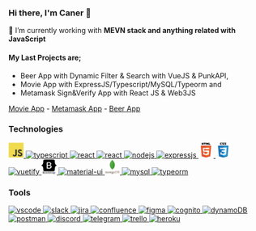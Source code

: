### Hi there, I'm Caner 👋

🌱 I’m currently working with **MEVN stack and anything related with JavaScript**

#### My Last Projects are;
 - Beer App with Dynamic Filter & Search with VueJS & PunkAPI, 
 - Movie App with ExpressJS/Typescript/MySQL/Typeorm and 
 - Metamask Sign&Verify App with React JS & Web3JS

[Movie App](https://cinephileapps.herokuapp.com/) - [Metamask App](https://metamask-sign-app.vercel.app/) - [Beer App](https://vue-punk-api.vercel.app/)

<h3 align="left">Technologies</h3>
<p align="left"> 
<a href="https://developer.mozilla.org/en-US/docs/Web/JavaScript" target="_blank" rel=”noopener”> <img src="https://raw.githubusercontent.com/devicons/devicon/master/icons/javascript/javascript-original.svg" alt="javascript" width="30" height="30"/> </a> 
<a href="https://www.typescriptlang.org/" target="_blank" rel=”noopener”> <img src="https://www.vectorlogo.zone/logos/typescriptlang/typescriptlang-icon.svg" alt="typescript" width="30" height="30"/> </a> 
<a href="https://vuejs.org/" target="_blank" rel=”noopener”> <img src="https://upload.wikimedia.org/wikipedia/commons/9/95/Vue.js_Logo_2.svg" alt="react" width="33" height="30"/> </a>
<a href="https://reactjs.org/" target="_blank" rel=”noopener”> <img src="https://upload.wikimedia.org/wikipedia/commons/thumb/4/47/React.svg/1200px-React.svg.png" alt="react" width="33" height="30"/> </a> 
 <a href="https://nodejs.org/en/" target="_blank" rel=”noopener”> <img src="https://upload.wikimedia.org/wikipedia/commons/d/d9/Node.js_logo.svg" alt="nodejs" width="33" height="30"/> </a> 
<a href="http://expressjs.com/" target="_blank" rel=”noopener”> <img src="https://www.vectorlogo.zone/logos/expressjs/expressjs-icon.svg" alt="expressjs" width="33" height="30"/> </a> 
<a href="https://developer.mozilla.org/en-US/docs/Glossary/HTML5" target="_blank" rel=”noopener”> <img src="https://raw.githubusercontent.com/devicons/devicon/master/icons/html5/html5-original-wordmark.svg" alt="html5" width="30" height="30"/> </a> 
<a href="https://developer.mozilla.org/en-US/docs/Web/CSS" target="_blank" rel=”noopener”> <img src="https://raw.githubusercontent.com/devicons/devicon/master/icons/css3/css3-original-wordmark.svg" alt="css3" width="30" height="30"/> </a> 
<a href="https://vuetifyjs.com/en/" target="_blank" rel=”noopener”> <img src="https://cdn.worldvectorlogo.com/logos/vuetify.svg" alt="vuetify" width="30" height="30"/> </a>
<a href="https://getbootstrap.com" target="_blank" rel=”noopener”> <img src="https://raw.githubusercontent.com/devicons/devicon/master/icons/bootstrap/bootstrap-plain-wordmark.svg" alt="bootstrap" width="30" height="30"/> </a>
<a href="https://material-ui.com/" target="_blank" rel=”noopener”> <img src="https://seeklogo.com/images/M/material-ui-logo-5BDCB9BA8F-seeklogo.com.png" alt="material-ui" width="26" height="26"/> </a>
<a href="https://www.mongodb.com/" target="_blank" rel=”noopener”> <img src="https://raw.githubusercontent.com/devicons/devicon/master/icons/mongodb/mongodb-original-wordmark.svg" alt="mongodb" width="30" height="30"/> </a>
<a href="https://www.mysql.com/" target="_blank" rel=”noopener”> <img src="https://www.vectorlogo.zone/logos/mysql/mysql-icon.svg" alt="mysql" width="30" height="30"/> </a>
<a href="https://typeorm.io/" target="_blank" rel=”noopener”> <img src="https://user-images.githubusercontent.com/30929568/112730670-de09a480-8f58-11eb-9875-0d9ebb87fbd6.png" alt="typeorm" width="30" height="30"/> </a>
 
<h3 align="left">Tools</h3>
<a href="https://code.visualstudio.com/" target="_blank" rel=”noopener”> <img src="https://upload.wikimedia.org/wikipedia/commons/thumb/9/9a/Visual_Studio_Code_1.35_icon.svg/1024px-Visual_Studio_Code_1.35_icon.svg.png" alt="vscode" width="30" height="30"/> </a>
<a href="https://slack.com/intl/en-tr/" target="_blank" rel=”noopener”> <img src="https://cdn.brandfolder.io/5H442O3W/as/pl546j-7le8zk-4nzzs1/Slack_Mark_Web.png" alt="slack" width="33" height="33"/> </a>
<a href="https://www.atlassian.com/software/jira" target="_blank" rel=”noopener”> <img src="https://cdn.worldvectorlogo.com/logos/jira-3.svg" alt="jira" width="30" height="30"/> </a> 
<a href="https://www.atlassian.com/software/confluence" target="_blank" rel=”noopener”> <img src="https://cdn.worldvectorlogo.com/logos/confluence-1.svg" alt="confluence" width="33" height="30"/> </a>
<a href="https://www.figma.com/" target="_blank" rel=”noopener”> <img src="https://upload.wikimedia.org/wikipedia/commons/3/33/Figma-logo.svg" alt="figma" width="33" height="30"/> </a>
<a href="https://aws.amazon.com/cognito/" target="_blank" rel=”noopener”> <img src="https://cdn.worldvectorlogo.com/logos/aws-cognito.svg" alt="cognito" width="33" height="30"/> </a>
<a href="https://aws.amazon.com/dynamodb/" target="_blank" rel=”noopener”> <img src="https://cdn.worldvectorlogo.com/logos/aws-dynamodb.svg" alt="dynamoDB" width="33" height="30"/> </a>
<a href="https://postman.com" target="_blank" rel=”noopener”> <img src="https://www.vectorlogo.zone/logos/getpostman/getpostman-icon.svg" alt="postman" width="30" height="30"/> </a>
<a href="https://discord.com/" target="_blank" rel=”noopener”> <img src="https://cdn4.iconfinder.com/data/icons/logos-and-brands/512/91_Discord_logo_logos-512.png" alt="discord" width="30" height="30"/> </a> 
<a href="https://web.telegram.org/k/" target="_blank" rel=”noopener”> <img src="https://upload.wikimedia.org/wikipedia/commons/8/82/Telegram_logo.svg" alt="telegram" width="33" height="30"/> </a>
<a href="https://trello.com/en" target="_blank" rel=”noopener”> <img src="https://seeklogo.com/images/T/trello-logo-CE7B690E34-seeklogo.com.png" alt="trello" width="30" height="30"/> </a>
<a href="https://heroku.com" target="_blank" rel=”noopener”> <img src="https://www.vectorlogo.zone/logos/heroku/heroku-icon.svg" alt="heroku" width="30" height="30"/> </a>


  
  
<!--
**canerigus/canerigus** is a ✨ _special_ ✨ repository because its `README.md` (this file) appears on your GitHub profile.

Here are some ideas to get you started:

- 🔭 I’m currently working on ...
- 🌱 I’m currently learning ...
- 👯 I’m looking to collaborate on ...
- 🤔 I’m looking for help with ...
- 💬 Ask me about ...
- 📫 How to reach me: ...
- 😄 Pronouns: ...
- ⚡ Fun fact: ...
-->
